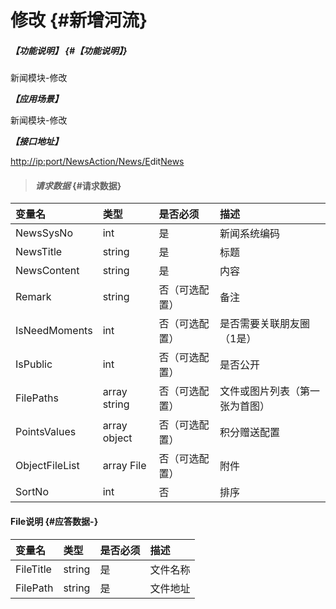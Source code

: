 # 修改 {#新增河流}

##### _【功能说明】_ {#【功能说明】}

新闻模块-修改

_**【应用场景】**_

新闻模块-修改

_**【接口地址】**_

[http://ip:port/NewsAction/](http://ip:port/HMAction/River/AddRiver)[News](http://ip:port/HMAction/River/AddRiver)[/E](http://ip:port/HMAction/River/AddRiver)dit[News](http://ip:port/HMAction/River/AddRiver)

> #### _请求数据_ {#请求数据}

| 变量名 | 类型 | 是否必须 | 描述 |
| :--- | :--- | :--- | :--- |
| NewsSysNo | int | 是 | 新闻系统编码 |
| NewsTitle | string | 是 | 标题 |
| NewsContent | string | 是 | 内容 |
| Remark | string | 否（可选配置） | 备注 |
| IsNeedMoments | int | 否（可选配置） | 是否需要关联朋友圈（1是） |
| IsPublic | int | 否（可选配置） | 是否公开 |
| FilePaths | array string | 否（可选配置） | 文件或图片列表（第一张为首图） |
| PointsValues | array object | 否（可选配置） | 积分赠送配置 |
| ObjectFileList| array File| 否（可选配置） | 附件 |
| SortNo | int | 否 | 排序 |

#### File说明 {#应答数据-}

| 变量名 | 类型 | 是否必须 | 描述 |
| :--- | :--- | :--- | :--- |
| FileTitle| string| 是 | 文件名称 |
| FilePath| string| 是 | 文件地址 |





